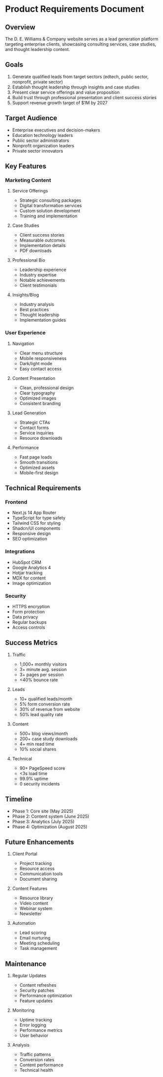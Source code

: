 # Product Requirements Document

## Overview
The D. E. Williams & Company website serves as a lead generation platform targeting enterprise clients, showcasing consulting services, case studies, and thought leadership content.

## Goals
1. Generate qualified leads from target sectors (edtech, public sector, nonprofit, private sector)
2. Establish thought leadership through insights and case studies
3. Present clear service offerings and value proposition
4. Build trust through professional presentation and client success stories
5. Support revenue growth target of $1M by 2027

## Target Audience
- Enterprise executives and decision-makers
- Education technology leaders
- Public sector administrators
- Nonprofit organization leaders
- Private sector innovators

## Key Features

### Marketing Content
1. Service Offerings
   - Strategic consulting packages
   - Digital transformation services
   - Custom solution development
   - Training and implementation

2. Case Studies
   - Client success stories
   - Measurable outcomes
   - Implementation details
   - PDF downloads

3. Professional Bio
   - Leadership experience
   - Industry expertise
   - Notable achievements
   - Client testimonials

4. Insights/Blog
   - Industry analysis
   - Best practices
   - Thought leadership
   - Implementation guides

### User Experience
1. Navigation
   - Clear menu structure
   - Mobile responsiveness
   - Dark/light mode
   - Easy contact access

2. Content Presentation
   - Clean, professional design
   - Clear typography
   - Optimized images
   - Consistent branding

3. Lead Generation
   - Strategic CTAs
   - Contact forms
   - Service inquiries
   - Resource downloads

4. Performance
   - Fast page loads
   - Smooth transitions
   - Optimized assets
   - Mobile-first design

## Technical Requirements

### Frontend
- Next.js 14 App Router
- TypeScript for type safety
- Tailwind CSS for styling
- Shadcn/UI components
- Responsive design
- SEO optimization

### Integrations
- HubSpot CRM
- Google Analytics 4
- Hotjar tracking
- MDX for content
- Image optimization

### Security
- HTTPS encryption
- Form protection
- Data privacy
- Regular backups
- Access controls

## Success Metrics
1. Traffic
   - 1,000+ monthly visitors
   - 3+ minute avg. session
   - 3+ pages per session
   - <40% bounce rate

2. Leads
   - 10+ qualified leads/month
   - 5% form conversion rate
   - 30% of revenue from website
   - 50% lead quality rate

3. Content
   - 500+ blog views/month
   - 200+ case study downloads
   - 4+ min read time
   - 10% social shares

4. Technical
   - 90+ PageSpeed score
   - <3s load time
   - 99.9% uptime
   - 0 security incidents

## Timeline
- Phase 1: Core site (May 2025)
- Phase 2: Content system (June 2025)
- Phase 3: Analytics (July 2025)
- Phase 4: Optimization (August 2025)

## Future Enhancements
1. Client Portal
   - Project tracking
   - Resource access
   - Communication tools
   - Document sharing

2. Content Features
   - Resource library
   - Video content
   - Webinar system
   - Newsletter

3. Automation
   - Lead scoring
   - Email nurturing
   - Meeting scheduling
   - Task management

## Maintenance
1. Regular Updates
   - Content refreshes
   - Security patches
   - Performance optimization
   - Feature updates

2. Monitoring
   - Uptime tracking
   - Error logging
   - Performance metrics
   - User behavior

3. Analysis
   - Traffic patterns
   - Conversion rates
   - Content performance
   - Technical health